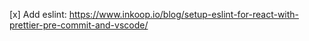 [x] Add eslint: https://www.inkoop.io/blog/setup-eslint-for-react-with-prettier-pre-commit-and-vscode/
